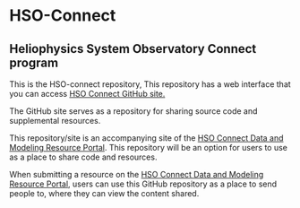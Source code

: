 # HSO-Connect
## Heliophysics System Observatory Connect program
This is the HSO-connect repository, This repository has a web interface that you can access [HSO Connect GitHub site.](https://hsoconnect.github.io/HSO-Connect/site/index.html)

The GitHub site serves as a repository for sharing source code and supplemental resources.

This repository/site is an accompanying site of the [HSO Connect Data and Modeling Resource Portal](https://hsoconnect.hpde.gsfc.nasa.gov/). This repository will be an option for users to use as a place to share
code and resources. 

When submitting a resource on the [HSO Connect Data and Modeling Resource Portal](hsoconnect.hpde.gsfc.nasa.gov), users can use this GitHub repository as a place to send people to, where they can view the content shared. 
